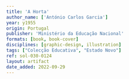 ```yaml
---
title: 'A Horta'
author_name: ['António Carlos Garcia']
year: y1955
origin: Portugal
publisher: 'Ministério da Educação Nacional'
formats: [book, book-cover]
disciplines: [graphic-design, illustration]
tags: ["Colecção Educativa", "Estado Novo"]
ref: sol-030-0124
layout: artifact
date_added: 2022-09-29
---
```

